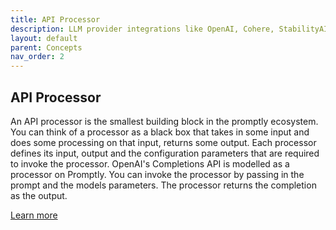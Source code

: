 ```yaml
---
title: API Processor
description: LLM provider integrations like OpenAI, Cohere, StabilityAI
layout: default
parent: Concepts
nav_order: 2
---
```

## API Processor

An API processor is the smallest building block in the promptly ecosystem. You can think of a processor as a black box that takes in some input and does some processing on that input, returns some output. Each processor defines its input, output and the configuration parameters that are required to invoke the processor.
OpenAI's Completions API is modelled as a processor on Promptly. You can invoke the processor by passing in the prompt and the models parameters. The processor returns the completion as the output.

[Learn more](/processor/)